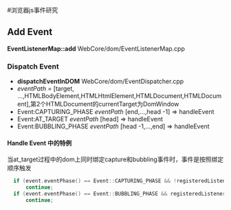 #浏览器js事件研究

## Add Event
**EventListenerMap::add**  WebCore/dom/EventListenerMap.cpp

### Dispatch Event
- **dispatchEventInDOM**   WebCore/dom/EventDispatcher.cpp
- *eventPath* = [target, ...,HTMLBodyElement,HTMLHtmlElement,HTMLDocument,HTMLDocument],第2个HTMLDocument的currentTarget为DomWindow
- Event:CAPTURING_PHASE   *eventPath*  [end,...,head -1] => handleEvent
- Event:AT_TARGET   *eventPath*  [head] =>  handleEvent
- Event:BUBBLING_PHASE   *eventPath*  [head -1,...,end] =>  handleEvent

#### Handle Event 中的特例
当at_target过程中的dom上同时绑定capture和bubbling事件时，事件是按照绑定顺序触发
```cpp
  if (event.eventPhase() == Event::CAPTURING_PHASE && !registeredListener->useCapture())
      continue;
  if (event.eventPhase() == Event::BUBBLING_PHASE && registeredListener->useCapture())
      continue;
```
